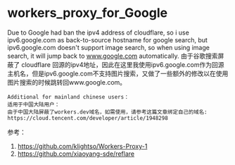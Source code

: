 # workers_proxy_for_Google
Due to Google had ban the ipv4 address of cloudflare, so i use ipv6.google.com as back-to-source hostname for google search, but ipv6.google.com doesn't support image search, so when using image search, it will jump back to www.google.com automatically.
    由于谷歌搜索屏蔽了 cloudflare 回源的ipv4地址，因此在这里我使用ipv6.google.com作为回源主机名，但是ipv6.google.com不支持图片搜索，又做了一些额外的修改以在使用图片搜索的时候跳转回www.google.com。

    Additional for mainland chinese users：
    适用于中国大陆用户：
    由于中国大陆屏蔽了workers.dev域名，如需使用，请参考这篇文章绑定自己的域名:
    https://cloud.tencent.com/developer/article/1948298

参考：
1. https://github.com/klightso/Workers-Proxy-1
2. https://github.com/xiaoyang-sde/reflare
